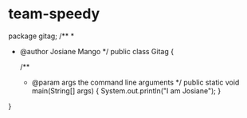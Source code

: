 # team-speedy
package gitag;
/**
 *
 * @author Josiane Mango
 */
public class Gitag {

    /**
     * @param args the command line arguments
     */
    public static void main(String[] args) {
        System.out.println("I am Josiane");
    }
    
}
